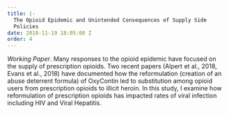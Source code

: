 ```yaml
---
title: |-
  The Opioid Epidemic and Unintended Consequences of Supply Side
  Policies
date: 2018-11-19 18:05:00 Z
order: 4
---
```


*Working Paper*. Many responses to the opioid epidemic have focused on the supply of prescription opioids. Two recent papers (Alpert et al., 2018, Evans et al., 2018) have documented how the reformulation (creation of an abuse deterrent formula) of OxyContin led to substitution among opioid users from prescription opioids to illicit heroin. In this study, I examine how reformulation of prescription opioids has impacted rates of viral infection including HIV and Viral Hepatitis. 